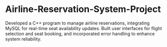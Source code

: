 # Airline-Reservation-System-Project
Developed a C++ program to manage airline reservations, integrating MySQL for real-time seat availability updates. Built user interfaces for flight selection and seat booking, and incorporated error handling to enhance system reliability.
